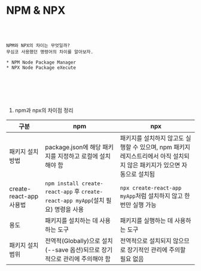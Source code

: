 # NPM & NPX

<br />
<br />

```
NPM와 NPX의 차이는 무엇일까?
무심코 사용했던 명령어의 차이를 알아보자.

* NPM Node Package Manager
* NPX Node Package eXecute
```

<br />
<br />
<br />
<br />

1. npm과 npx의 차이점 정리

| 구분 | npm | npx |
|------|-----|-----|
| 패키지 설치 방법 | package.json에 해당 패키지를 지정하고 로컬에 설치해야 함 | 패키지를 설치하지 않고도 실행할 수 있으며, npm 패키지 레지스트리에서 아직 설치되지 않은 패키지가 있으면 자동으로 설치됨 |
| create-react-app 사용법 | `npm install create-react-app` 후 `create-react-app myApp`(설치 필요) 명령을 사용 | `npx create-react-app myApp`처럼 설치하지 않고 한 번만 실행 가능 |
| 용도 | 패키지를 설치하는 데 사용하는 도구 | 패키지를 실행하는 데 사용하는 도구 |
| 패키지 설치 범위 | 전역적(Globally)으로 설치(--save 옵션)되므로 장기적으로 관리에 주의해야 함 | 전역적으로 설치되지 않으므로 장기적인 관리에 주의할 필요 없음 |
